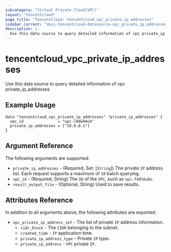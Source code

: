 ```yaml
---
subcategory: "Virtual Private Cloud(VPC)"
layout: "tencentcloud"
page_title: "TencentCloud: tencentcloud_vpc_private_ip_addresses"
sidebar_current: "docs-tencentcloud-datasource-vpc_private_ip_addresses"
description: |-
  Use this data source to query detailed information of vpc private_ip_addresses
---
```


# tencentcloud_vpc_private_ip_addresses

Use this data source to query detailed information of vpc private_ip_addresses

## Example Usage

```hcl
data "tencentcloud_vpc_private_ip_addresses" "private_ip_addresses" {
  vpc_id               = "vpc-l0dw94uh"
  private_ip_addresses = ["10.0.0.1"]
}
```

## Argument Reference

The following arguments are supported:

* `private_ip_addresses` - (Required, Set: [`String`]) The private `IP` address list. Each request supports a maximum of `10` batch querying.
* `vpc_id` - (Required, String) The `ID` of the `VPC`, such as `vpc-f49l6u0z`.
* `result_output_file` - (Optional, String) Used to save results.

## Attributes Reference

In addition to all arguments above, the following attributes are exported:

* `vpc_private_ip_address_set` - The list of private `IP` address information.
  * `cidr_block` - The `CIDR` belonging to the subnet.
  * `created_time` - `IP` application time.
  * `private_ip_address_type` - Private `IP` type.
  * `private_ip_address` - `VPC` private `IP`.



